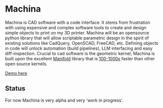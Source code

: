 # Machina

Machina is CAD software with a code interface. It stems from frustration with using expensive and complex software tools to create and design simple objects to print on my 3D printer. Machina will be an opensource python library that will allow scriptable parametric design in the spirit of existing solutions like CadQuery, OpenSCAD, FreeCAD, etc. Defining objects in code will unlock automation (build pipelines), LLM interfacing and easy diff-inspection. Crucial to cad software is the geometric kernel, Machina is built upon the excellent [Manifold](https://github.com/elalish/manifold) library that is [100-1000x](https://elalish.blogspot.com/2022/03/manifold-performance.html) faster than other open source kernels.

[Demo here](https://machina.autnms.com/)

## Status
For now Machina is very alpha and very 'work in progress'.